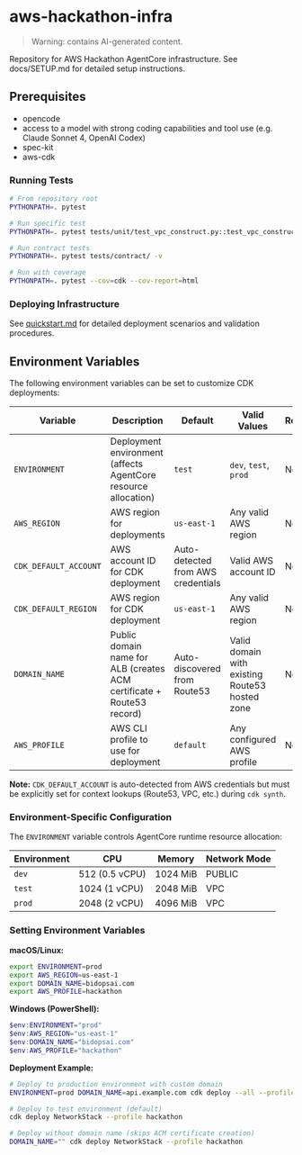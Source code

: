 # aws-hackathon-infra

> Warning: contains AI-generated content.

Repository for AWS Hackathon AgentCore infrastructure. See docs/SETUP.md for detailed setup instructions.

## Prerequisites
- opencode
- access to a model with strong coding capabilities and tool use (e.g. Claude Sonnet 4, OpenAI Codex)
- spec-kit
- aws-cdk

### Running Tests

```bash
# From repository root
PYTHONPATH=. pytest

# Run specific test
PYTHONPATH=. pytest tests/unit/test_vpc_construct.py::test_vpc_construct

# Run contract tests
PYTHONPATH=. pytest tests/contract/ -v

# Run with coverage
PYTHONPATH=. pytest --cov=cdk --cov-report=html
```

### Deploying Infrastructure

See [quickstart.md](specs/002-create-python-application/quickstart.md) for detailed deployment scenarios and validation procedures.

## Environment Variables

The following environment variables can be set to customize CDK deployments:

| Variable | Description | Default | Valid Values | Required |
|----------|-------------|---------|--------------|----------|
| `ENVIRONMENT` | Deployment environment (affects AgentCore resource allocation) | `test` | `dev`, `test`, `prod` | No |
| `AWS_REGION` | AWS region for deployments | `us-east-1` | Any valid AWS region | No |
| `CDK_DEFAULT_ACCOUNT` | AWS account ID for CDK deployment | Auto-detected from AWS credentials | Valid AWS account ID | No* |
| `CDK_DEFAULT_REGION` | AWS region for CDK deployment | `us-east-1` | Any valid AWS region | No |
| `DOMAIN_NAME` | Public domain name for ALB (creates ACM certificate + Route53 record) | Auto-discovered from Route53 | Valid domain with existing Route53 hosted zone | No |
| `AWS_PROFILE` | AWS CLI profile to use for deployment | `default` | Any configured AWS profile | No |

**Note:** `CDK_DEFAULT_ACCOUNT` is auto-detected from AWS credentials but must be explicitly set for context lookups (Route53, VPC, etc.) during `cdk synth`.

### Environment-Specific Configuration

The `ENVIRONMENT` variable controls AgentCore runtime resource allocation:

| Environment | CPU | Memory | Network Mode |
|-------------|-----|--------|--------------|
| `dev` | 512 (0.5 vCPU) | 1024 MiB | PUBLIC |
| `test` | 1024 (1 vCPU) | 2048 MiB | VPC |
| `prod` | 2048 (2 vCPU) | 4096 MiB | VPC |

### Setting Environment Variables

**macOS/Linux:**
```bash
export ENVIRONMENT=prod
export AWS_REGION=us-east-1
export DOMAIN_NAME=bidopsai.com
export AWS_PROFILE=hackathon
```

**Windows (PowerShell):**
```powershell
$env:ENVIRONMENT="prod"
$env:AWS_REGION="us-east-1"
$env:DOMAIN_NAME="bidopsai.com"
$env:AWS_PROFILE="hackathon"
```

**Deployment Example:**
```bash
# Deploy to production environment with custom domain
ENVIRONMENT=prod DOMAIN_NAME=api.example.com cdk deploy --all --profile hackathon

# Deploy to test environment (default)
cdk deploy NetworkStack --profile hackathon

# Deploy without domain name (skips ACM certificate creation)
DOMAIN_NAME="" cdk deploy NetworkStack --profile hackathon
```